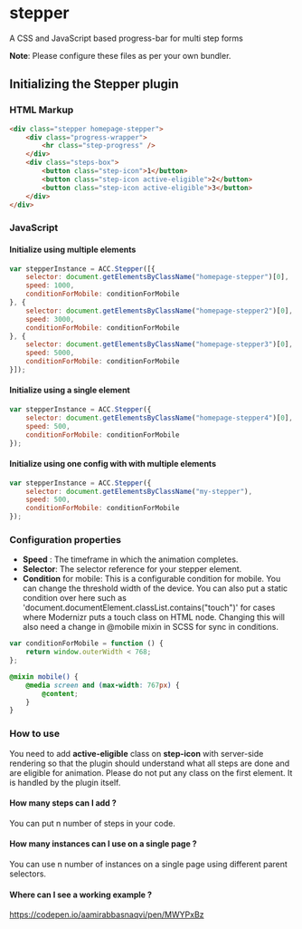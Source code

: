 # stepper
A CSS and JavaScript based progress-bar for multi step forms

**Note**: Please configure these files as per your own bundler.

## Initializing the Stepper plugin

### HTML Markup
``` HTML
<div class="stepper homepage-stepper">
    <div class="progress-wrapper">
        <hr class="step-progress" />
    </div>
    <div class="steps-box">
        <button class="step-icon">1</button>
        <button class="step-icon active-eligible">2</button>
        <button class="step-icon active-eligible">3</button>
    </div>
</div>
```

### JavaScript

#### Initialize using  multiple elements
``` Javascript
var stepperInstance = ACC.Stepper([{
    selector: document.getElementsByClassName("homepage-stepper")[0],
    speed: 1000,
    conditionForMobile: conditionForMobile
}, {
    selector: document.getElementsByClassName("homepage-stepper2")[0],
    speed: 3000,
    conditionForMobile: conditionForMobile
}, {
    selector: document.getElementsByClassName("homepage-stepper3")[0],
    speed: 5000,
    conditionForMobile: conditionForMobile
}]);
```

#### Initialize using a single element
``` Javascript
var stepperInstance = ACC.Stepper({
    selector: document.getElementsByClassName("homepage-stepper4")[0],
    speed: 500,
    conditionForMobile: conditionForMobile
});
```

#### Initialize using one config with with multiple elements
``` Javascript
var stepperInstance = ACC.Stepper({
    selector: document.getElementsByClassName("my-stepper"),
    speed: 500,
    conditionForMobile: conditionForMobile
});
```

### Configuration properties
* **Speed** : The timeframe in which the animation completes.
* **Selector**: The selector reference for your stepper element.
* **Condition** for mobile: This is a configurable condition for mobile. You can change the threshold width of the device. You can also put a static condition over here such as 'document.documentElement.classList.contains("touch")' for cases where Modernizr puts a touch class on HTML node. Changing this will also need a change in @mobile mixin in SCSS for sync in conditions.

```Javascript
var conditionForMobile = function () {
    return window.outerWidth < 768;
};
```
```SCSS
@mixin mobile() {
    @media screen and (max-width: 767px) {
        @content;
    }
}
```
### How to use
You need to add **active-eligible** class on **step-icon** with server-side rendering so that the plugin should understand what all steps are done and are eligible for animation. Please do not put any class on the first element. It is handled by the plugin itself.

#### **How many steps can I add** ?
You can put n number of steps in your code.

#### **How many instances can I use on a single page** ?
You can use n number of instances on a single page using different parent selectors.

#### **Where can I see a working example** ?
https://codepen.io/aamirabbasnaqvi/pen/MWYPxBz

